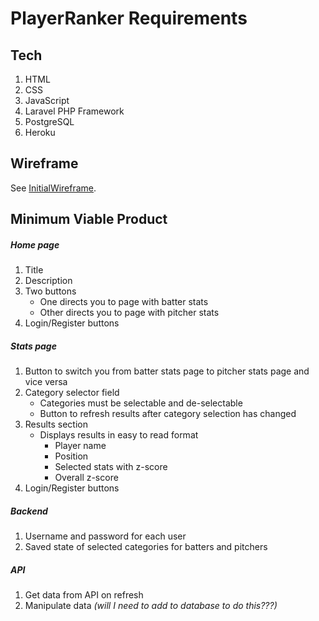 # PlayerRanker Requirements

## Tech

1. HTML
2. CSS
3. JavaScript
4. Laravel PHP Framework
5. PostgreSQL
6. Heroku

## Wireframe

See [InitialWireframe]('docs/InitialWireframe.png').

## Minimum Viable Product

##### Home page

1. Title
2. Description
3. Two buttons
    * One directs you to page with batter stats
    * Other directs you to page with pitcher stats
4. Login/Register buttons

##### Stats page

1. Button to switch you from batter stats page to pitcher stats page and vice versa
2. Category selector field
    * Categories must be selectable and de-selectable
    * Button to refresh results after category selection has changed
3. Results section
    * Displays results in easy to read format
        * Player name
        * Position
        * Selected stats with z-score
        * Overall z-score
4. Login/Register buttons

##### Backend

1. Username and password for each user
2. Saved state of selected categories for batters and pitchers

##### API

1. Get data from API on refresh
2. Manipulate data *(will I need to add to database to do this???)*
